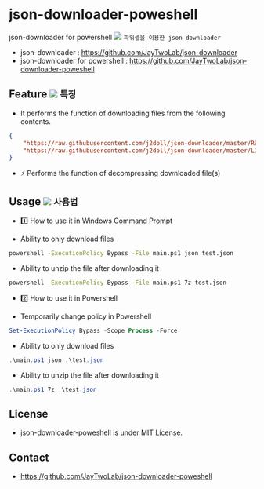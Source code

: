 # json-downloader-poweshell

json-downloader for powershell <img src="https://j2doll.github.io/j2doll/img/kr.png" /> ```파워셀을 이용한 json-downloader```

- json-downloader : https://github.com/JayTwoLab/json-downloader
- json-downloader for powershell : https://github.com/JayTwoLab/json-downloader-poweshell

## Feature <img src="https://j2doll.github.io/j2doll/img/kr.png" /> ```특징```

- It performs the function of downloading files from the following contents.

```json
{
	"https://raw.githubusercontent.com/j2doll/json-downloader/master/README.md" : "README.md" ,
	"https://raw.githubusercontent.com/j2doll/json-downloader/master/LICENSE" : "LICENSE" 
}
```

- :zap: Performs the function of decompressing downloaded file(s)

## Usage <img src="https://j2doll.github.io/j2doll/img/kr.png" /> ```사용법```

- :one: How to use it in Windows Command Prompt

 - Ability to only download files

```cmd
powershell -ExecutionPolicy Bypass -File main.ps1 json test.json
```

 - Ability to unzip the file after downloading it
 
```cmd
powershell -ExecutionPolicy Bypass -File main.ps1 7z test.json
``` 

- :two: How to use it in Powershell

 - Temporarily change policy in Powershell
 
```ps1
Set-ExecutionPolicy Bypass -Scope Process -Force
``` 

 - Ability to only download files

```ps1
.\main.ps1 json .\test.json
```

 - Ability to unzip the file after downloading it
 
```ps1
.\main.ps1 7z .\test.json
``` 

## License

- json-downloader-poweshell is under MIT License.

## Contact 

- https://github.com/JayTwoLab/json-downloader-poweshell


